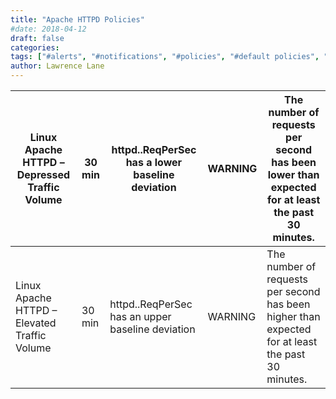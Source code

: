 ```yaml
---
title: "Apache HTTPD Policies"
#date: 2018-04-12
draft: false
categories:
tags: ["#alerts", "#notifications", "#policies", "#default policies", "#apache", "#httpd"]
author: Lawrence Lane
---
```


| Linux Apache HTTPD – Depressed Traffic Volume | 30 min | httpd.<host>.ReqPerSec has a lower baseline deviation  | WARNING | The number of requests per second has been lower than expected for at least the past 30 minutes.  |
|-----------------------------------------------|--------|--------------------------------------------------------|---------|---------------------------------------------------------------------------------------------------|
| Linux Apache HTTPD – Elevated Traffic Volume  | 30 min | httpd.<host>.ReqPerSec has an upper baseline deviation | WARNING | The number of requests per second has been higher than expected for at least the past 30 minutes. |
